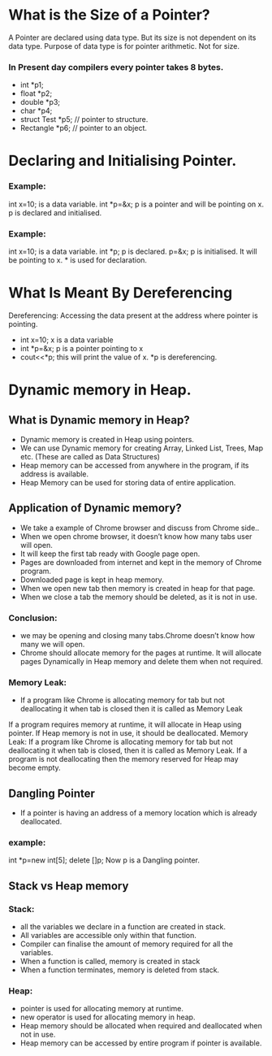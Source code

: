 # What is the Size of a Pointer? 

A Pointer are declared using data type. But its size is not dependent
on its data type.
Purpose of data type is for pointer arithmetic. Not for size. 

### In Present day compilers every pointer takes 8 bytes.
* int *p1;
* float *p2;
* double *p3;
* char *p4;
* struct Test *p5; // pointer to structure. 
* Rectangle *p6; // pointer to an object. 

# Declaring and Initialising Pointer. 

### Example:
int x=10; is a data variable.
int *p=&x; p is a pointer and will be pointing on x. p is declared
and initialised.

### Example: 
int x=10; is a data variable.
int *p; p is declared.
p=&x; p is initialised. It will be pointing to x. * is used for
declaration.

# What Is Meant By Dereferencing
Dereferencing: Accessing the data present at the address where pointer is pointing.
* int x=10; x is a data variable
* int *p=&x; p is a pointer pointing to x
* cout<<*p; this will print the value of x. *p is dereferencing. 


# Dynamic memory in Heap.

## What is Dynamic memory in Heap?

* Dynamic memory is created in Heap using pointers.
* We can use Dynamic memory for creating Array, Linked List, Trees, Map etc. (These are called as Data Structures)
* Heap memory can be accessed from anywhere in the program, if its address is available.
* Heap Memory can be used for storing data of entire application.

## Application of Dynamic memory?
* We take a example of Chrome browser and discuss from Chrome side..
* When we open chrome browser, it doesn’t know how many tabs user will open.
* It will keep the first tab ready with Google page open. 
* Pages are downloaded from internet and kept in the memory of Chrome program.
* Downloaded page is kept in heap memory.
* When we open new tab then memory is created in heap for that page.
* When we close a tab the memory should be deleted, as it is not in use. 

### Conclusion:
* we may be opening and closing many tabs.Chrome doesn’t know how many we will open.
* Chrome should allocate memory for the pages at runtime. It will allocate pages Dynamically 
in Heap memory and delete them when not required.

### Memory Leak:

* If a program like Chrome is allocating memory for tab but not deallocating it when tab is closed then it is called as Memory Leak

If a program requires memory at runtime, it will allocate in Heap using pointer.
If Heap memory is not in use, it should be deallocated.
Memory Leak: If a program like Chrome is allocating memory for
tab but not deallocating it when tab is closed, then it is called as
Memory Leak.
If a program is not deallocating then the memory reserved for Heap
may become empty. 


## Dangling Pointer
* If a pointer is having an address of a memory location which is already deallocated.
### example:
int *p=new int[5];
delete []p;
Now p is a Dangling pointer.


## Stack vs Heap memory

### Stack:
* all the variables we declare in a function are created in stack.
* All variables are accessible only within that function.
* Compiler can finalise the amount of memory required for all the variables.
* When a function is called, memory is created in stack
* When a function terminates, memory is deleted from stack.
### Heap:
* pointer is used for allocating memory at runtime.
* new operator is used for allocating memory in heap.
* Heap memory should be allocated when required and deallocated when not in use.
* Heap memory can be accessed by entire program if pointer is available. 
